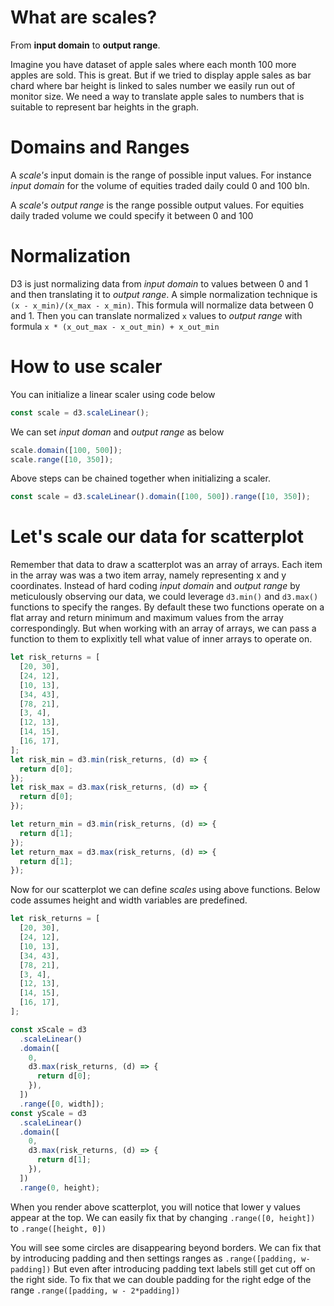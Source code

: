 # What are scales?

From **input domain** to **output range**.

Imagine you have dataset of apple sales where each month 100 more apples are sold.
This is great. But if we tried to display apple sales as bar chard where bar height is linked to sales number
we easily run out of monitor size.
We need a way to translate apple sales to numbers that is suitable to represent bar heights in the graph.

# Domains and Ranges

A _scale's_ input domain is the range of possible input values.
For instance _input domain_ for the volume of equities traded daily could 0 and 100 bln.

A _scale's output range_ is the range possible output values.
For equities daily traded volume we could specify it between 0 and 100

# Normalization

D3 is just normalizing data from _input domain_ to values between 0 and 1 and then translating it to _output range_.
A simple normalization technique is `(x - x_min)/(x_max - x_min)`. This formula will normalize data between 0 and 1.
Then you can translate normalized `x` values to _output range_ with formula `x * (x_out_max - x_out_min) + x_out_min`

# How to use scaler

You can initialize a linear scaler using code below

```javascript
const scale = d3.scaleLinear();
```

We can set _input doman_ and _output range_ as below

```javascript
scale.domain([100, 500]);
scale.range([10, 350]);
```

Above steps can be chained together when initializing a scaler.

```javascript
const scale = d3.scaleLinear().domain([100, 500]).range([10, 350]);
```

# Let's scale our data for scatterplot

Remember that data to draw a scatterplot was an array of arrays. Each item in the array was was a two item array,
namely representing x and y coordinates.
Instead of hard coding _input domain_ and _output range_ by meticulously observing our data, we could leverage `d3.min()` and `d3.max()` functions to specify the ranges.
By default these two functions operate on a flat array and return minimum and maximum values from the array correspondingly.
But when working with an array of arrays, we can pass a function to them to explixitly tell what value of inner arrays to operate on.

```javascript
let risk_returns = [
  [20, 30],
  [24, 12],
  [10, 13],
  [34, 43],
  [78, 21],
  [3, 4],
  [12, 13],
  [14, 15],
  [16, 17],
];
let risk_min = d3.min(risk_returns, (d) => {
  return d[0];
});
let risk_max = d3.max(risk_returns, (d) => {
  return d[0];
});

let return_min = d3.min(risk_returns, (d) => {
  return d[1];
});
let return_max = d3.max(risk_returns, (d) => {
  return d[1];
});
```

Now for our scatterplot we can define _scales_ using above functions.
Below code assumes height and width variables are predefined.

```javascript
let risk_returns = [
  [20, 30],
  [24, 12],
  [10, 13],
  [34, 43],
  [78, 21],
  [3, 4],
  [12, 13],
  [14, 15],
  [16, 17],
];

const xScale = d3
  .scaleLinear()
  .domain([
    0,
    d3.max(risk_returns, (d) => {
      return d[0];
    }),
  ])
  .range([0, width]);
const yScale = d3
  .scaleLinear()
  .domain([
    0,
    d3.max(risk_returns, (d) => {
      return d[1];
    }),
  ])
  .range(0, height);
```

When you render above scatterplot, you will notice that lower y values appear at the top.
We can easily fix that by changing ```.range([0, height])``` to ```.range([height, 0])```

You will see some circles are disappearing beyond borders.
We can fix that by introducing padding and then settings ranges as ```.range([padding, w-padding])```
But even after introducing padding text labels still get cut off on the right side.
To fix that we can double padding for the right edge of the range ```.range([padding, w - 2*padding])```

